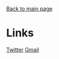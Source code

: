 [Back to main page](./../README.md)

# Links

[LinkedIn]: https://www.linkedin.com/in/dilfuza-djamalova-615309216/
[Twitter](https://twitter.com/DilfuzaDjamalo1)
[Gmail](djamalovadilfuza1995@gmail.com)
